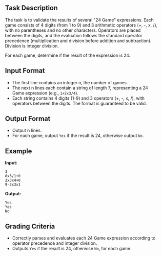 ## Task Description

The task is to validate the results of several "24 Game" expressions. Each game consists of 4 digits (from 1 to 9) and 3 arithmetic operators (+, -, x, /), with no parentheses and no other characters. Operators are placed between the digits, and the evaluation follows the standard operator precedence (multiplication and division before addition and subtraction). Division is integer division.

For each game, determine if the result of the expression is 24.

## Input Format

- The first line contains an integer n, the number of games.
- The next n lines each contain a string of length 7, representing a 24 Game expression (e.g., `1+2x3/4`).
- Each string contains 4 digits (1-9) and 3 operators (+, -, x, /), with operators between the digits. The format is guaranteed to be valid.

## Output Format

- Output n lines.
- For each game, output `Yes` if the result is 24, otherwise output `No`.

## Example

**Input:**
```
3
8x3/1+0
2x3x4+0
9-2x3x1
```

**Output:**
```
Yes
Yes
No
```

## Grading Criteria

* Correctly parses and evaluates each 24 Game expression according to operator precedence and integer division.
* Outputs `Yes` if the result is 24, otherwise `No`, for each game.
